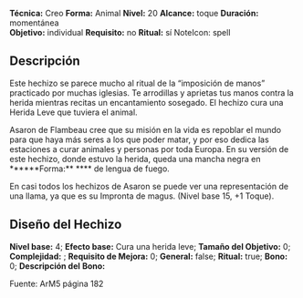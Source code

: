 
**Técnica:** Creo
**Forma:** Animal
**Nivel:** 20
**Alcance:** toque 
**Duración:** momentánea  
**Objetivo:** individual
**Requisito:** no
**Ritual:** sí
NoteIcon: spell



## Descripción 
<p>Este hechizo se parece mucho al ritual de la “imposición de manos” practicado por muchas iglesias. Te arrodillas y aprietas tus manos contra la herida mientras recitas un encantamiento sosegado. El hechizo cura una Herida Leve que tuviera el animal.</p><p>Asaron de Flambeau cree que su misión en la vida es repoblar el mundo para que haya más seres a los que poder matar, y por eso dedica las estaciones a curar animales y personas por toda Europa. En su versión de este hechizo, donde estuvo la herida, queda una mancha negra en ******Forma:** **** de lengua de fuego.</p><p>En casi todos los hechizos de Asaron se puede ver una representación de una llama, ya que es su Impronta de magus. (Nivel base 15, +1 Toque).</p>

## Diseño del Hechizo 

**Nivel base:** 4; **Efecto base:** Cura una herida leve;  **Tamaño del **Objetivo:**** 0; **Complejidad:** ; **Requisito de Mejora:** 0; **General:** false; **Ritual:** true; **Bono:** 0; **Descripción del** **Bono:** 

Fuente: ArM5 página 182